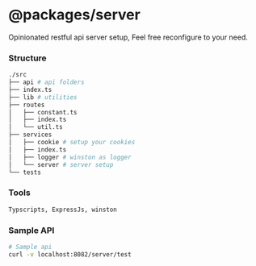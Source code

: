 # @packages/server

Opinionated restful api server setup, Feel free reconfigure to your need.

### Structure
```bash
./src
├── api # api folders
├── index.ts
├── lib # utilities
├── routes
│   ├── constant.ts
│   ├── index.ts
│   └── util.ts
├── services
│   ├── cookie # setup your cookies
│   ├── index.ts
│   ├── logger # winston as logger
│   └── server # server setup
└── tests
```

### Tools

```bash
Typscripts, ExpressJs, winston
```

### Sample API

```bash
# Sample api
curl -v localhost:8082/server/test
```
